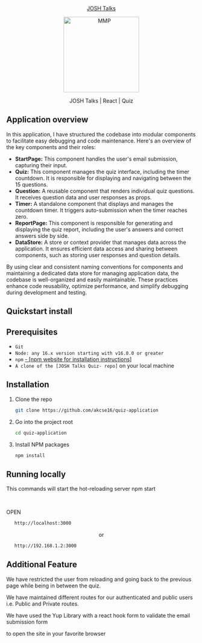 &nbsp;

<p align="center">
 <a href="https://mmp.trackier.com">JOSH Talks </a>
</p>
<p align="center">
  <a href="https://www.joshtalks.com" target="_blank">
    <img src="https://www.joshtalks.com/wp-content/themes/josh_talks/img/josh-logo.svg" alt="MMP" width="200px">
  </a>
</p>

<p align="center">
JOSH Talks | React | Quiz 
</p>


## Application overview
<p>  In this application, I have structured the codebase into modular components to facilitate easy debugging and code maintenance. Here's an overview of the key components and their roles:</p>
<ul>
 <li>
<b>StartPage:</b> This component handles the user's email submission, capturing their input.
</li>
  <li>
<b>Quiz:</b> This component manages the quiz interface, including the timer countdown. It is responsible for displaying and navigating between the 15 questions.
</li>
 <li>
<b>Question:</b> A reusable component that renders individual quiz questions. It receives question data and user responses as props.
 </li>
 <li>
<b>Timer:</b> A standalone component that displays and manages the countdown timer. It triggers auto-submission when the timer reaches zero.
 </li>
 <li>
<b>ReportPage:</b> This component is responsible for generating and displaying the quiz report, including the user's answers and correct answers side by side.
</li>
 <li>
<b>DataStore:</b> A store or context provider that manages data across the application. It ensures efficient data access and sharing between components, such as storing user responses and question details.
 </li>
</ul>
<p>By using clear and consistent naming conventions for components and maintaining a dedicated data store for managing application data, the codebase is well-organized and easily maintainable. These practices enhance code reusability, optimize performance, and simplify debugging during development and testing.</p>

## Quickstart install

## Prerequisites

- `Git`
- `Node: any 16.x version starting with v16.0.0 or greater`
- `npm` <a href="https://docs.npmjs.com/cli/v6">- [npm website for installation instructions] </a>
- `A clone of the [JOSH Talks Quiz- repo]` on your local machine

## Installation

1. Clone the repo
   ```sh
   git clone https://github.com/akcse16/quiz-application
   ```
2. Go into the project root
   ```sh
   cd quiz-application
   ```
3. Install NPM packages
   ```sh
   npm install
   ```

## Running locally

This commands will start the hot-reloading server
npm start

<br/>
<p align="start">OPEN</p>

```sh
   http://localhost:3000
```

<p align="center">or</p>

```sh
   http://192.168.1.2:3000
```


## Additional Feature
<p align="start">We have restricted the user from reloading and going back to the previous page while being in between the quiz.</p>
<p align="start">We have maintained different routes for our authenticated and public users i.e. Public and Private routes.</p>
<p align="start">We have used the Yup Library with a react hook form to validate the email submission form </p>
to open the site in your favorite browser
